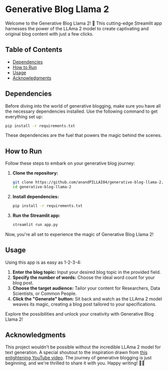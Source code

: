 # Generative Blog Llama 2

Welcome to the Generative Blog Llama 2! 🚀 This cutting-edge Streamlit app harnesses the power of the LLAma 2 model to create captivating and original blog content with just a few clicks.

## Table of Contents

- [Dependencies](#dependencies)
- [How to Run](#how-to-run)
- [Usage](#usage)
- [Acknowledgments](#acknowledgments)

## Dependencies

Before diving into the world of generative blogging, make sure you have all the necessary dependencies installed. Use the following command to get everything set up:

```bash
pip install -r requirements.txt
```

These dependencies are the fuel that powers the magic behind the scenes.

## How to Run

Follow these steps to embark on your generative blog journey:

1. **Clone the repository:**
   ```bash
   git clone https://github.com/anandPILLAI04/generative-blog-llama-2.git
   cd generative-blog-llama-2
   ```

2. **Install dependencies:**
   ```bash
   pip install -r requirements.txt
   ```

3. **Run the Streamlit app:**
   ```bash
   streamlit run app.py
   ```

Now, you're all set to experience the magic of Generative Blog Llama 2!

## Usage

Using this app is as easy as 1-2-3-4:

1. **Enter the blog topic:** Input your desired blog topic in the provided field.
2. **Specify the number of words:** Choose the ideal word count for your blog post.
3. **Choose the target audience:** Tailor your content for Researchers, Data Scientists, or Common People.
4. **Click the "Generate" button:** Sit back and watch as the LLAma 2 model weaves its magic, creating a blog post tailored to your specifications.

Explore the possibilities and unlock your creativity with Generative Blog Llama 2!

## Acknowledgments

This project wouldn't be possible without the incredible LLAma 2 model for text generation. A special shoutout to the inspiration drawn from [this enlightening YouTube video](https://www.youtube.com/watch?v=x0AnCE9SE4A&t=98s). The journey of generative blogging is just beginning, and we're thrilled to share it with you. Happy writing! 📝✨
